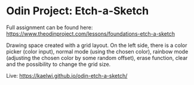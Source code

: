 # Odin Project: Etch-a-Sketch

Full assignment can be found here: https://www.theodinproject.com/lessons/foundations-etch-a-sketch

Drawing space created with a grid layout. On the left side, there is a color picker (color input), normal mode (using the chosen color), rainbow mode (adjusting the chosen color by some random offset), erase function, clear and the possibility to change the grid size.

Live: https://kaelwi.github.io/odin-etch-a-sketch/
